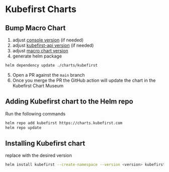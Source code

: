 # Kubefirst Charts


## Bump Macro Chart

1. adjust [console version](https://github.com/kubefirst/charts/blob/main/charts/kubefirst/Chart.yaml#L5) (if needed)
2. adjust [kubefirst-api version](https://github.com/kubefirst/charts/blob/main/charts/kubefirst/Chart.yaml#L8) (if needed)
3. adjust [macro chart version](https://github.com/kubefirst/charts/blob/main/charts/kubefirst/Chart.yaml#L16)
4. generate helm package

```bash 
helm dependency update ./charts/kubefirst
```
5. Open a PR against the `main` branch
6. Once you merge the PR the GitHub action will update the chart in the Kubefirst Chart Museum


## Adding Kubefirst chart to the Helm repo

Run the following commands

```bash 
helm repo add kubefirst https://charts.kubefirst.com
helm repo update 
```

## Installing Kubefirst chart

replace <version> with the desired version  
```bash
helm install kubefirst --create-namespace --version <version> kubefirst/kubefirst
```
